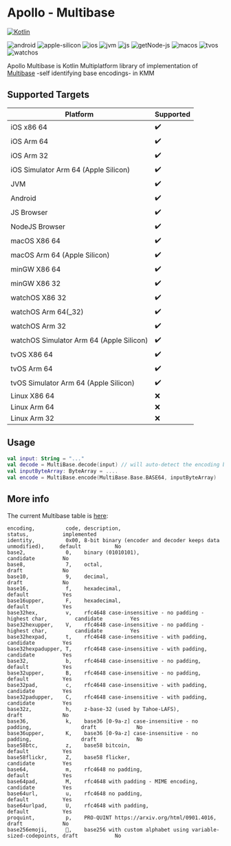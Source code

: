# Apollo - Multibase

[![Kotlin](https://img.shields.io/badge/kotlin-1.9.20-blue.svg?logo=kotlin)](http://kotlinlang.org)

![android](https://camo.githubusercontent.com/b1d9ad56ab51c4ad1417e9a5ad2a8fe63bcc4755e584ec7defef83755c23f923/687474703a2f2f696d672e736869656c64732e696f2f62616467652f706c6174666f726d2d616e64726f69642d3645444238442e7376673f7374796c653d666c6174)
![apple-silicon](https://camo.githubusercontent.com/a92c841ffd377756a144d5723ff04ecec886953d40ac03baa738590514714921/687474703a2f2f696d672e736869656c64732e696f2f62616467652f737570706f72742d2535424170706c6553696c69636f6e2535442d3433424246462e7376673f7374796c653d666c6174)
![ios](https://camo.githubusercontent.com/1fec6f0d044c5e1d73656bfceed9a78fd4121b17e82a2705d2a47f6fd1f0e3e5/687474703a2f2f696d672e736869656c64732e696f2f62616467652f706c6174666f726d2d696f732d4344434443442e7376673f7374796c653d666c6174)
![jvm](https://camo.githubusercontent.com/700f5dcd442fd835875568c038ae5cd53518c80ae5a0cf12c7c5cf4743b5225b/687474703a2f2f696d672e736869656c64732e696f2f62616467652f706c6174666f726d2d6a766d2d4442343133442e7376673f7374796c653d666c6174)
![js](https://camo.githubusercontent.com/3e0a143e39915184b54b60a2ecedec75e801f396d34b5b366c94ec3604f7e6bd/687474703a2f2f696d672e736869656c64732e696f2f62616467652f706c6174666f726d2d6a732d4638444235442e7376673f7374796c653d666c6174)
![getNode-js](https://camo.githubusercontent.com/d08fda729ceebcae0f23c83499ca8f06105350f037661ac9a4cc7f58edfdbca9/68747470733a2f2f696d672e736869656c64732e696f2f62616467652f706c6174666f726d2d6e6f64656a732d3638613036332e7376673f7374796c653d666c6174)
![macos](https://camo.githubusercontent.com/1b8313498db244646b38a4480186ae2b25464e5e8d71a1920c52b2be5212b909/687474703a2f2f696d672e736869656c64732e696f2f62616467652f706c6174666f726d2d6d61636f732d3131313131312e7376673f7374796c653d666c6174)
![tvos](https://camo.githubusercontent.com/4ac08d7fb1bcb8ef26388cd2bf53b49626e1ab7cbda581162a946dd43e6a2726/687474703a2f2f696d672e736869656c64732e696f2f62616467652f706c6174666f726d2d74766f732d3830383038302e7376673f7374796c653d666c6174)
![watchos](https://camo.githubusercontent.com/135dbadae40f9cabe7a3a040f9380fb485cff36c90909f3c1ae36b81c304426b/687474703a2f2f696d672e736869656c64732e696f2f62616467652f706c6174666f726d2d77617463686f732d4330433043302e7376673f7374796c653d666c6174)

Apollo Multibase is Kotlin Multiplatform library of implementation of [Multibase](https://github.com/multiformats/multibase) -self identifying base encodings- in KMM

## Supported Targets

| Platform                                 | Supported          |
|------------------------------------------|--------------------|
| iOS x86 64                               | :heavy_check_mark: |
| iOS Arm 64                               | :heavy_check_mark: |
| iOS Arm 32                               | :heavy_check_mark: |
| iOS Simulator Arm 64 (Apple Silicon)     | :heavy_check_mark: |
| JVM                                      | :heavy_check_mark: | 
| Android                                  | :heavy_check_mark: |
| JS Browser                               | :heavy_check_mark: |
| NodeJS Browser                           | :heavy_check_mark: |
| macOS X86 64                             | :heavy_check_mark: |
| macOS Arm 64 (Apple Silicon)             | :heavy_check_mark: |
| minGW X86 64                             | :heavy_check_mark: |
| minGW X86 32                             | :heavy_check_mark: | 
| watchOS X86 32                           | :heavy_check_mark: |
| watchOS Arm 64(_32)                      | :heavy_check_mark: |
| watchOS Arm 32                           | :heavy_check_mark: |
| watchOS Simulator Arm 64 (Apple Silicon) | :heavy_check_mark: |
| tvOS X86 64                              | :heavy_check_mark: |
| tvOS Arm 64                              | :heavy_check_mark: |
| tvOS Simulator Arm 64 (Apple Silicon)    | :heavy_check_mark: |
| Linux X86 64                             | :x:                |
| Linux Arm 64                             | :x:                |
| Linux Arm 32                             | :x:                |

## Usage

```kotlin
val input: String = "..."
val decode = MultiBase.decode(input) // will auto-detect the encoding base and return the decoded value
val inputByteArray: ByteArray = ....
val encode = MultiBase.encode(MultiBase.Base.BASE64, inputByteArray)
```

## More info

The current Multibase table is [here](multibase.csv):

```
encoding,          code, description,                                                  status,           implemented
identity,          0x00, 8-bit binary (encoder and decoder keeps data unmodified),     default           No
base2,             0,    binary (01010101),                                            candidate         No
base8,             7,    octal,                                                        draft             No
base10,            9,    decimal,                                                      draft             No
base16,            f,    hexadecimal,                                                  default           Yes
base16upper,       F,    hexadecimal,                                                  default           Yes
base32hex,         v,    rfc4648 case-insensitive - no padding - highest char,         candidate         Yes
base32hexupper,    V,    rfc4648 case-insensitive - no padding - highest char,         candidate         Yes
base32hexpad,      t,    rfc4648 case-insensitive - with padding,                      candidate         Yes
base32hexpadupper, T,    rfc4648 case-insensitive - with padding,                      candidate         Yes
base32,            b,    rfc4648 case-insensitive - no padding,                        default           Yes
base32upper,       B,    rfc4648 case-insensitive - no padding,                        default           Yes
base32pad,         c,    rfc4648 case-insensitive - with padding,                      candidate         Yes
base32padupper,    C,    rfc4648 case-insensitive - with padding,                      candidate         Yes
base32z,           h,    z-base-32 (used by Tahoe-LAFS),                               draft             No
base36,            k,    base36 [0-9a-z] case-insensitive - no padding,                draft             No
base36upper,       K,    base36 [0-9a-z] case-insensitive - no padding,                draft             No
base58btc,         z,    base58 bitcoin,                                               default           Yes
base58flickr,      Z,    base58 flicker,                                               candidate         Yes
base64,            m,    rfc4648 no padding,                                           default           Yes
base64pad,         M,    rfc4648 with padding - MIME encoding,                         candidate         Yes
base64url,         u,    rfc4648 no padding,                                           default           Yes
base64urlpad,      U,    rfc4648 with padding,                                         default           Yes
proquint,          p,    PRO-QUINT https://arxiv.org/html/0901.4016,                   draft             No
base256emoji,      🚀,    base256 with custom alphabet using variable-sized-codepoints, draft            No
```